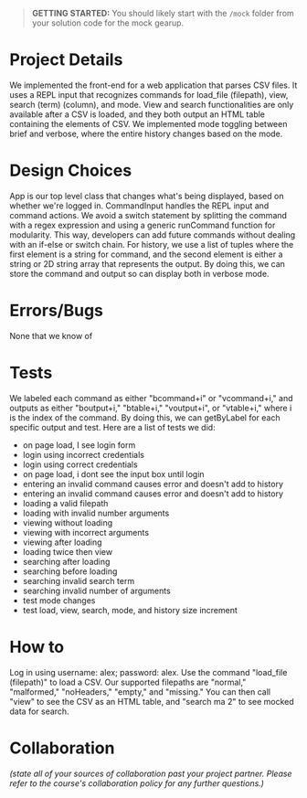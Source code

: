 > **GETTING STARTED:** You should likely start with the `/mock` folder from your solution code for the mock gearup.

# Project Details
We implemented the front-end for a web application that parses CSV files. It uses a REPL input that recognizes commands for load_file (filepath), view, search (term) (column), and mode. View and search functionalities are only available after a CSV is loaded, and they both output an HTML table containing the elements of CSV. We implemented mode toggling between brief and verbose, where the entire history changes based on the mode.

# Design Choices
App is our top level class that changes what's being displayed, based on whether we're logged in. CommandInput handles the REPL input and command actions. We avoid a switch statement by splitting the command with a regex expression and using a generic runCommand function for modularity. This way, developers can add future commands without dealing with an if-else or switch chain. 
For history, we use a list of tuples where the first element is a string for command, and the second element is either a string or 2D string array that represents the output. By doing this, we can store the command and output so can display both in verbose mode. 

# Errors/Bugs
None that we know of

# Tests
We labeled each command as either "bcommand+i" or "vcommand+i," and outputs as either "boutput+i," "btable+i," "voutput+i", or "vtable+i," where i is the index of the command. By doing this, we can getByLabel for each specific output and test. Here are a list of tests we did:
- on page load, I see login form
- login using incorrect credentials
- login using correct credentials
- on page load, i dont see the input box until login
- entering an invalid command causes error and doesn't add to history
- entering an invalid command causes error and doesn't add to history
- loading a valid filepath
- loading with invalid number arguments
- viewing without loading
- viewing with incorrect arguments
- viewing after loading
- loading twice then view
- searching after loading
- searching before loading
- searching invalid search term
- searching invalid number of arguments
- test mode changes
- test load, view, search, mode, and history size increment
 
# How to
Log in using username: alex; password: alex. Use the command "load_file (filepath)" to load a CSV. Our supported filepaths are "normal," "malformed," "noHeaders," "empty," and "missing." You can then call "view" to see the CSV as an HTML table, and "search ma 2" to see mocked data for search.

# Collaboration
*(state all of your sources of collaboration past your project partner. Please refer to the course's collaboration policy for any further questions.)*
